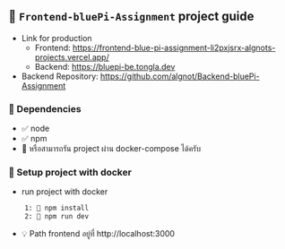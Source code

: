 ## 📙 `Frontend-bluePi-Assignment` project guide

- Link for production
    - Frontend: https://frontend-blue-pi-assignment-li2pxjsrx-algnots-projects.vercel.app/
    - Backend: https://bluepi-be.tongla.dev
- Backend Repository: https://github.com/algnot/Backend-bluePi-Assignment

### 📍 Dependencies
- ✅ node
- ✅ npm
- 📄 หรือสามารถรัน project ผ่าน docker-compose ได้ครับ 

### 📁 Setup project with docker
- run project with docker
```bash
    1: 📄 npm install
    2: 📄 npm run dev
```
- 💡 Path frontend อยู่ที่ http://localhost:3000

